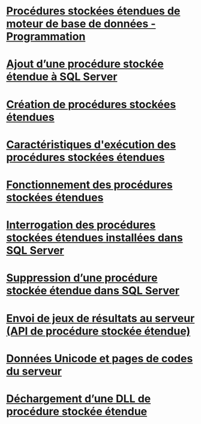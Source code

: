# [Procédures stockées étendues de moteur de base de données - Programmation](database-engine-extended-stored-procedures-programming.md)
# [Ajout d’une procédure stockée étendue à SQL Server](adding-an-extended-stored-procedure-to-sql-server.md)
# [Création de procédures stockées étendues](creating-extended-stored-procedures.md)
# [Caractéristiques d'exécution des procédures stockées étendues](execution-characteristics-of-extended-stored-procedures.md)
# [Fonctionnement des procédures stockées étendues](how-extended-stored-procedures-work.md)
# [Interrogation des procédures stockées étendues installées dans SQL Server](querying-extended-stored-procedures-installed-in-sql-server.md)
# [Suppression d’une procédure stockée étendue dans SQL Server](removing-an-extended-stored-procedure-from-sql-server.md)
# [Envoi de jeux de résultats au serveur (API de procédure stockée étendue)](sending-result-sets-to-the-server-extended-stored-procedure-api.md)
# [Données Unicode et pages de codes du serveur](unicode-data-and-server-code-pages.md)
# [Déchargement d’une DLL de procédure stockée étendue](unloading-an-extended-stored-procedure-dll.md)
